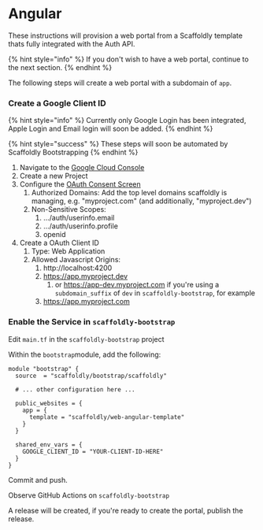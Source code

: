 # Angular

These instructions will provision a web portal from a Scaffoldly template thats fully integrated with the Auth API.

{% hint style="info" %}
If you don't wish to have a web portal, continue to the next section.
{% endhint %}

The following steps will create a web portal with a subdomain of `app`.

### Create a Google Client ID

{% hint style="info" %}
Currently only Google Login has been integrated, Apple Login and Email login will soon be added.
{% endhint %}

{% hint style="success" %}
These steps will soon be automated by Scaffoldly Bootstrapping
{% endhint %}

1. Navigate to the [Google Cloud Console](https://console.cloud.google.com/apis/credentials)
2. Create a new Project
3. Configure the [OAuth Consent Screen](https://console.cloud.google.com/apis/credentials/consent)
   1. Authorized Domains: Add the top level domains scaffoldly is managing, e.g. "myproject.com" \(and additionally, "myproject.dev"\)
   2. Non-Sensitive Scopes: 
      1. .../auth/userinfo.email
      2. .../auth/userinfo.profile
      3. openid
4. Create a OAuth Client ID
   1. Type: Web Application
   2. Allowed Javascript Origins:
      1. http://localhost:4200
      2. https://app.myproject.dev
         1. or https://app-dev.myproject.com if you're using a `subdomain_suffix` of `dev` in `scaffoldly-bootstrap`, for example
      3. https://app.myproject.com

### Enable the Service in `scaffoldly-bootstrap`

Edit `main.tf` in the `scaffoldly-bootstrap` project

Within the `bootstrap`module, add the following:

```text
module "bootstrap" {
  source  = "scaffoldly/bootstrap/scaffoldly"
  
  # ... other configuration here ...
  
  public_websites = {
    app = {
      template = "scaffoldly/web-angular-template"
    }
  }
  
  shared_env_vars = {
    GOOGLE_CLIENT_ID = "YOUR-CLIENT-ID-HERE"
  }
}
```

Commit and push.

Observe GitHub Actions on `scaffoldly-bootstrap`

A release will be created, if you're ready to create the portal, publish the release.

